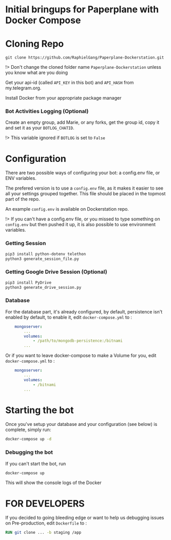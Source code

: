 # Initial bringups for Paperplane with Docker Compose

# Cloning Repo

    git clone https://github.com/RaphielGang/Paperplane-Dockerstation.git

!> Don't change the cloned folder name `Paperplane-Dockerstation` unless you know what are you doing

Get your api-id (called `API_KEY` in this bot) and `API_HASH` from my.telegram.org.

Install Docker from your appropriate package manager

### Bot Activities Logging (Optional)

Create an empty group, add Marie, or any forks, get the group id, copy it and set it as your `BOTLOG_CHATID`.

!> This variable ignored if `BOTLOG` is set to `False`

# Configuration

There are two possible ways of configuring your bot: a config.env file, or ENV variables.

The prefered version is to use a `config.env` file, as it makes it easier to see all your settings grouped together.
This file should be placed in the topmost part of the repo.

An example `config.env` is available on Dockerstation repo.

!> If you can't have a config.env file, or you missed to type something on `config.env` but then pushed it up, it is also possible to use environment variables.

### Getting Session

```sh
pip3 install python-dotenv telethon
python3 generate_session_file.py
```

### Getting Google Drive Session (Optional)

```sh
pip3 install PyDrive
python3 generate_drive_session.py
```

### Database

For the database part, it's already configured, by default, persistence isn't enabled by default, to enable it, edit
`docker-compose.yml` to :

```yml
    mongoserver:
        ...
        volumes:
            - /path/to/mongodb-persistence:/bitnami
        ...
```

Or if you want to leave docker-compose to make a Volume for you, edit `docker-compose.yml` to :

```yml
    mongoserver:
        ...
        volumes:
            - /bitnami
        ...
```

# Starting the bot

Once you've setup your database and your configuration (see below) is complete, simply run:

```sh
docker-compose up -d
```

### Debugging the bot

If you can't start the bot, run

```sh
docker-compose up
```

This will show the console logs of the Docker


# FOR DEVELOPERS

If you decided to going bleeding edge or want to help us debugging issues on Pre-production,
edit `Dockerfile` to :

```Dockerfile
RUN git clone ... -b staging /app
```